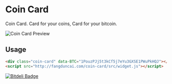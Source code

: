 # Coin Card

Coin Card. Card for your coins, Card for your bitcoin. 

![Coin Card Preview](https://raw.github.com/fundon/coin-card/master/screenshot.png)

## Usage

```html
<div class="coin-card" data-BTC="1PouzPJj5t3kCf5j7eYu3GXSE1PWuPkHQJ"></div>
<script src="http://fangduncai.com/coin-card/src/widget.js"></script>
```


[![Bitdeli Badge](https://d2weczhvl823v0.cloudfront.net/fundon/coin-card/trend.png)](https://bitdeli.com/free "Bitdeli Badge")

